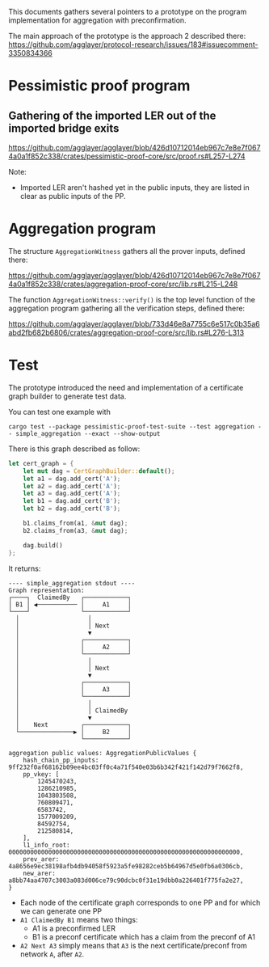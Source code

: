 This documents gathers several pointers to a prototype on the program implementation for aggregation with preconfirmation.

The main approach of the prototype is the approach 2 described there: https://github.com/agglayer/protocol-research/issues/183#issuecomment-3350834366

# Pessimistic proof program

## Gathering of the imported LER out of the imported bridge exits

https://github.com/agglayer/agglayer/blob/426d10712014eb967c7e8e7f0674a0a1f852c338/crates/pessimistic-proof-core/src/proof.rs#L257-L274

Note:

- Imported LER aren't hashed yet in the public inputs, they are listed in clear as public inputs of the PP.

# Aggregation program

The structure `AggregationWitness` gathers all the prover inputs, defined there:

https://github.com/agglayer/agglayer/blob/426d10712014eb967c7e8e7f0674a0a1f852c338/crates/aggregation-proof-core/src/lib.rs#L215-L248

The function `AggregationWitness::verify()` is the top level function of the aggregation program gathering all the verification steps, defined there:

https://github.com/agglayer/agglayer/blob/733d46e8a7755c6e517c0b35a6abd2fb682b6806/crates/aggregation-proof-core/src/lib.rs#L276-L313

# Test

The prototype introduced the need and implementation of a certificate graph builder to generate test data.

You can test one example with

```
cargo test --package pessimistic-proof-test-suite --test aggregation -- simple_aggregation --exact --show-output
```

There is this graph described as follow:

```rust
let cert_graph = {
    let mut dag = CertGraphBuilder::default();
    let a1 = dag.add_cert('A');
    let a2 = dag.add_cert('A');
    let a3 = dag.add_cert('A');
    let b1 = dag.add_cert('B');
    let b2 = dag.add_cert('B');

    b1.claims_from(a1, &mut dag);
    b2.claims_from(a3, &mut dag);

    dag.build()
};
```

It returns:

```
---- simple_aggregation stdout ----
Graph representation:
┌────┐  ClaimedBy   ┌────────────┐
│ B1 │ ◀─────────── │     A1     │
└────┘              └────────────┘
  │                   │
  │                   │ Next
  │                   ▼
  │                 ┌────────────┐
  │                 │     A2     │
  │                 └────────────┘
  │                   │
  │                   │ Next
  │                   ▼
  │                 ┌────────────┐
  │                 │     A3     │
  │                 └────────────┘
  │                   │
  │                   │ ClaimedBy
  │                   ▼
  │    Next         ┌────────────┐
  └───────────────▶ │     B2     │
                    └────────────┘

aggregation public values: AggregationPublicValues {
    hash_chain_pp_inputs: 9ff232f0af68162b09ee4bc03ff0c4a71f540e03b6b342f421f142d79f7662f8,
    pp_vkey: [
        1245470243,
        1286210985,
        1043803508,
        760809471,
        6583742,
        1577009209,
        84592754,
        212580814,
    ],
    l1_info_root: 0000000000000000000000000000000000000000000000000000000000000000,
    prev_arer: 4a8656e9ec38198afb4db94058f5923a5fe98282ceb5b64967d5e0fb6a0306cb,
    new_arer: a8bb74aa4707c3003a083d006ce79c90dcbc0f31e19dbb0a226401f775fa2e27,
}
```

- Each node of the certificate graph corresponds to one PP and for which we can generate one PP
- `A1 ClaimedBy B1` means two things:
  - A1 is a preconfirmed LER
  - B1 is a preconf certificate which has a claim from the preconf of A1
- `A2 Next A3` simply means that `A3` is the next certificate/preconf from network `A`, after `A2`.
